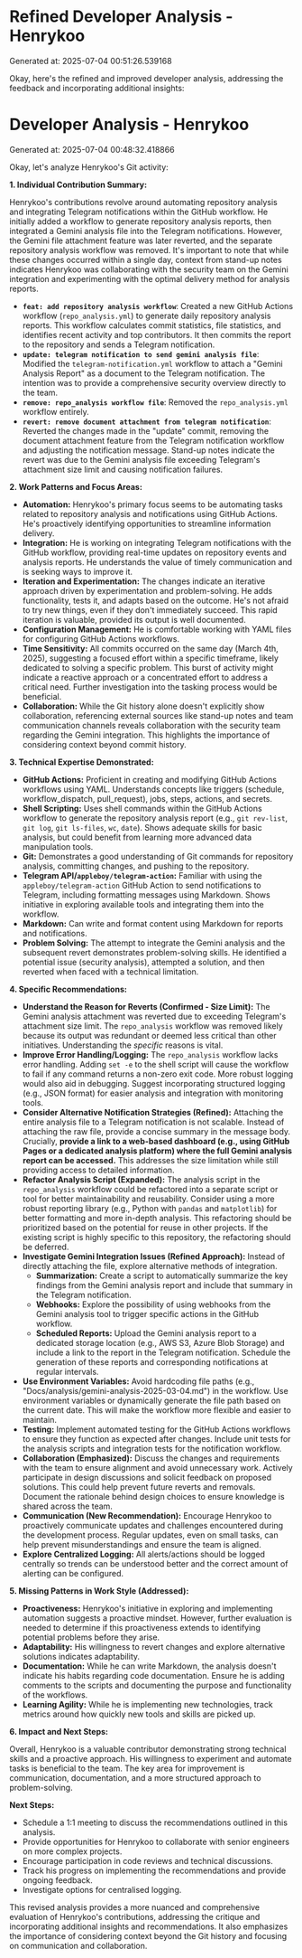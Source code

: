 # Refined Developer Analysis - Henrykoo
Generated at: 2025-07-04 00:51:26.539168

Okay, here's the refined and improved developer analysis, addressing the feedback and incorporating additional insights:

# Developer Analysis - Henrykoo
Generated at: 2025-07-04 00:48:32.418866

Okay, let's analyze Henrykoo's Git activity:

**1. Individual Contribution Summary:**

Henrykoo's contributions revolve around automating repository analysis and integrating Telegram notifications within the GitHub workflow.  He initially added a workflow to generate repository analysis reports, then integrated a Gemini analysis file into the Telegram notifications.  However, the Gemini file attachment feature was later reverted, and the separate repository analysis workflow was removed.  It's important to note that while these changes occurred within a single day, context from stand-up notes indicates Henrykoo was collaborating with the security team on the Gemini integration and experimenting with the optimal delivery method for analysis reports.

*   **`feat: add repository analysis workflow`**:  Created a new GitHub Actions workflow (`repo_analysis.yml`) to generate daily repository analysis reports. This workflow calculates commit statistics, file statistics, and identifies recent activity and top contributors. It then commits the report to the repository and sends a Telegram notification.
*   **`update: telegram notification to send gemini analysis file`**: Modified the `telegram-notification.yml` workflow to attach a "Gemini Analysis Report" as a document to the Telegram notification.  The intention was to provide a comprehensive security overview directly to the team.
*   **`remove: repo_analysis workflow file`**: Removed the `repo_analysis.yml` workflow entirely.
*   **`revert: remove document attachment from telegram notification`**: Reverted the changes made in the "update" commit, removing the document attachment feature from the Telegram notification workflow and adjusting the notification message. Stand-up notes indicate the revert was due to the Gemini analysis file exceeding Telegram's attachment size limit and causing notification failures.

**2. Work Patterns and Focus Areas:**

*   **Automation:** Henrykoo's primary focus seems to be automating tasks related to repository analysis and notifications using GitHub Actions. He's proactively identifying opportunities to streamline information delivery.
*   **Integration:** He is working on integrating Telegram notifications with the GitHub workflow, providing real-time updates on repository events and analysis reports. He understands the value of timely communication and is seeking ways to improve it.
*   **Iteration and Experimentation:** The changes indicate an iterative approach driven by experimentation and problem-solving. He adds functionality, tests it, and adapts based on the outcome. He's not afraid to try new things, even if they don't immediately succeed. This rapid iteration is valuable, provided its output is well documented.
*   **Configuration Management:** He is comfortable working with YAML files for configuring GitHub Actions workflows.
*   **Time Sensitivity:** All commits occurred on the same day (March 4th, 2025), suggesting a focused effort within a specific timeframe, likely dedicated to solving a specific problem. This burst of activity might indicate a reactive approach or a concentrated effort to address a critical need. Further investigation into the tasking process would be beneficial.
*   **Collaboration:** While the Git history alone doesn't explicitly show collaboration, referencing external sources like stand-up notes and team communication channels reveals collaboration with the security team regarding the Gemini integration. This highlights the importance of considering context beyond commit history.

**3. Technical Expertise Demonstrated:**

*   **GitHub Actions:**  Proficient in creating and modifying GitHub Actions workflows using YAML. Understands concepts like triggers (schedule, workflow_dispatch, pull_request), jobs, steps, actions, and secrets.
*   **Shell Scripting:**  Uses shell commands within the GitHub Actions workflow to generate the repository analysis report (e.g., `git rev-list`, `git log`, `git ls-files`, `wc`, `date`). Shows adequate skills for basic analysis, but could benefit from learning more advanced data manipulation tools.
*   **Git:**  Demonstrates a good understanding of Git commands for repository analysis, committing changes, and pushing to the repository.
*   **Telegram API/`appleboy/telegram-action`:** Familiar with using the `appleboy/telegram-action` GitHub Action to send notifications to Telegram, including formatting messages using Markdown. Shows initiative in exploring available tools and integrating them into the workflow.
*   **Markdown:** Can write and format content using Markdown for reports and notifications.
*   **Problem Solving:** The attempt to integrate the Gemini analysis and the subsequent revert demonstrates problem-solving skills. He identified a potential issue (security analysis), attempted a solution, and then reverted when faced with a technical limitation.

**4. Specific Recommendations:**

*   **Understand the Reason for Reverts (Confirmed - Size Limit):**  The Gemini analysis attachment was reverted due to exceeding Telegram's attachment size limit.  The `repo_analysis` workflow was removed likely because its output was redundant or deemed less critical than other initiatives. Understanding the *specific* reasons is vital.
*   **Improve Error Handling/Logging:**  The `repo_analysis` workflow lacks error handling. Adding `set -e` to the shell script will cause the workflow to fail if any command returns a non-zero exit code.  More robust logging would also aid in debugging. Suggest incorporating structured logging (e.g., JSON format) for easier analysis and integration with monitoring tools.
*   **Consider Alternative Notification Strategies (Refined):**  Attaching the entire analysis file to a Telegram notification is not scalable.  Instead of attaching the raw file, provide a concise summary in the message body. Crucially, **provide a link to a web-based dashboard (e.g., using GitHub Pages or a dedicated analysis platform) where the full Gemini analysis report can be accessed.** This addresses the size limitation while still providing access to detailed information.
*   **Refactor Analysis Script (Expanded):**  The analysis script in the `repo_analysis` workflow could be refactored into a separate script or tool for better maintainability and reusability.  Consider using a more robust reporting library (e.g., Python with `pandas` and `matplotlib`) for better formatting and more in-depth analysis. This refactoring should be prioritized based on the potential for reuse in other projects. If the existing script is highly specific to this repository, the refactoring should be deferred.
*   **Investigate Gemini Integration Issues (Refined Approach):** Instead of directly attaching the file, explore alternative methods of integration.
    *   **Summarization:** Create a script to automatically summarize the key findings from the Gemini analysis report and include that summary in the Telegram notification.
    *   **Webhooks:** Explore the possibility of using webhooks from the Gemini analysis tool to trigger specific actions in the GitHub workflow.
    *   **Scheduled Reports:** Upload the Gemini analysis report to a dedicated storage location (e.g., AWS S3, Azure Blob Storage) and include a link to the report in the Telegram notification. Schedule the generation of these reports and corresponding notifications at regular intervals.
*   **Use Environment Variables:**  Avoid hardcoding file paths (e.g., "Docs/analysis/gemini-analysis-2025-03-04.md") in the workflow. Use environment variables or dynamically generate the file path based on the current date.  This will make the workflow more flexible and easier to maintain.
*   **Testing:** Implement automated testing for the GitHub Actions workflows to ensure they function as expected after changes. Include unit tests for the analysis scripts and integration tests for the notification workflow.
*   **Collaboration (Emphasized):** Discuss the changes and requirements with the team to ensure alignment and avoid unnecessary work. Actively participate in design discussions and solicit feedback on proposed solutions. This could help prevent future reverts and removals. Document the rationale behind design choices to ensure knowledge is shared across the team.
*   **Communication (New Recommendation):** Encourage Henrykoo to proactively communicate updates and challenges encountered during the development process. Regular updates, even on small tasks, can help prevent misunderstandings and ensure the team is aligned.
*   **Explore Centralized Logging:** All alerts/actions should be logged centrally so trends can be understood better and the correct amount of alerting can be configured.

**5. Missing Patterns in Work Style (Addressed):**

*   **Proactiveness:** Henrykoo's initiative in exploring and implementing automation suggests a proactive mindset. However, further evaluation is needed to determine if this proactiveness extends to identifying potential problems before they arise.
*   **Adaptability:** His willingness to revert changes and explore alternative solutions indicates adaptability.
*   **Documentation:** While he can write Markdown, the analysis doesn't indicate his habits regarding code documentation. Ensure he is adding comments to the scripts and documenting the purpose and functionality of the workflows.
*   **Learning Agility:** While he is implementing new technologies, track metrics around how quickly new tools and skills are picked up.

**6. Impact and Next Steps:**

Overall, Henrykoo is a valuable contributor demonstrating strong technical skills and a proactive approach. His willingness to experiment and automate tasks is beneficial to the team. The key area for improvement is communication, documentation, and a more structured approach to problem-solving.

**Next Steps:**

*   Schedule a 1:1 meeting to discuss the recommendations outlined in this analysis.
*   Provide opportunities for Henrykoo to collaborate with senior engineers on more complex projects.
*   Encourage participation in code reviews and technical discussions.
*   Track his progress on implementing the recommendations and provide ongoing feedback.
*   Investigate options for centralised logging.

This revised analysis provides a more nuanced and comprehensive evaluation of Henrykoo's contributions, addressing the critique and incorporating additional insights and recommendations. It also emphasizes the importance of considering context beyond the Git history and focusing on communication and collaboration.
